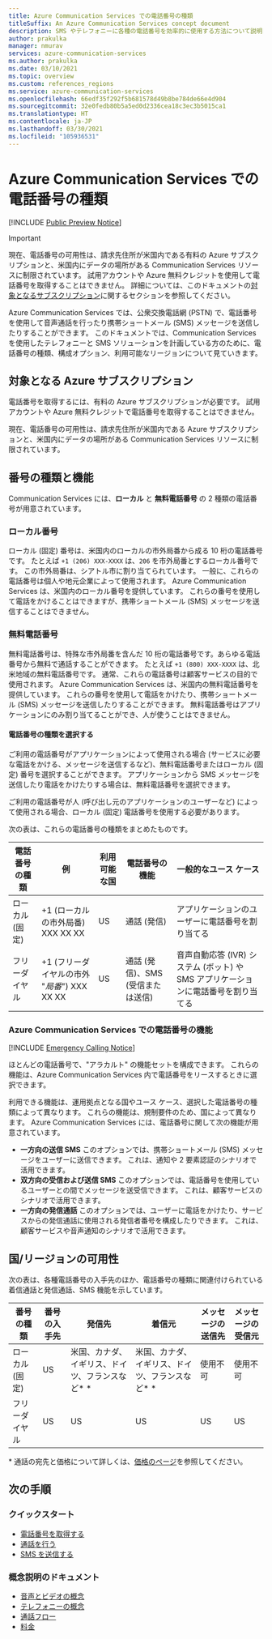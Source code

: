```yaml
---
title: Azure Communication Services での電話番号の種類
titleSuffix: An Azure Communication Services concept document
description: SMS やテレフォニーに各種の電話番号を効率的に使用する方法について説明します。
author: prakulka
manager: nmurav
services: azure-communication-services
ms.author: prakulka
ms.date: 03/10/2021
ms.topic: overview
ms.custom: references_regions
ms.service: azure-communication-services
ms.openlocfilehash: 66edf35f292f5b681578d49b8be784de66e4d904
ms.sourcegitcommit: 32e0fedb80b5a5ed0d2336cea18c3ec3b5015ca1
ms.translationtype: HT
ms.contentlocale: ja-JP
ms.lasthandoff: 03/30/2021
ms.locfileid: "105936531"
---
```

# <a name="phone-number-types-in-azure-communication-services"></a>Azure Communication Services での電話番号の種類

[!INCLUDE [Public Preview Notice](../../includes/public-preview-include-phone-numbers.md)]

> [!IMPORTANT]
> 現在、電話番号の可用性は、請求先住所が米国内である有料の Azure サブスクリプションと、米国内にデータの場所がある Communication Services リソースに制限されています。 試用アカウントや Azure 無料クレジットを使用して電話番号を取得することはできません。 詳細については、このドキュメントの[対象となるサブスクリプション](#azure-subscriptions-eligibility)に関するセクションを参照してください。


Azure Communication Services では、公衆交換電話網 (PSTN) で、電話番号を使用して音声通話を行ったり携帯ショートメール (SMS) メッセージを送信したりすることができます。 このドキュメントでは、Communication Services を使用したテレフォニーと SMS ソリューションを計画している方のために、電話番号の種類、構成オプション、利用可能なリージョンについて見ていきます。

## <a name="azure-subscriptions-eligibility"></a>対象となる Azure サブスクリプション

電話番号を取得するには、有料の Azure サブスクリプションが必要です。 試用アカウントや Azure 無料クレジットで電話番号を取得することはできません。

現在、電話番号の可用性は、請求先住所が米国内である Azure サブスクリプションと、米国内にデータの場所がある Communication Services リソースに制限されています。


## <a name="number-types-and-features"></a>番号の種類と機能
Communication Services には、**ローカル** と **無料電話番号** の 2 種類の電話番号が用意されています。

### <a name="local-numbers"></a>ローカル番号
ローカル (固定) 番号は、米国内のローカルの市外局番から成る 10 桁の電話番号です。 たとえば `+1 (206) XXX-XXXX` は、`206` を市外局番とするローカル番号です。 この市外局番は、シアトル市に割り当てられています。 一般に、これらの電話番号は個人や地元企業によって使用されます。 Azure Communication Services は、米国内のローカル番号を提供しています。 これらの番号を使用して電話をかけることはできますが、携帯ショートメール (SMS) メッセージを送信することはできません。

### <a name="toll-free-numbers"></a>無料電話番号
無料電話番号は、特殊な市外局番を含んだ 10 桁の電話番号です。あらゆる電話番号から無料で通話することができます。 たとえば `+1 (800) XXX-XXXX` は、北米地域の無料電話番号です。 通常、これらの電話番号は顧客サービスの目的で使用されます。 Azure Communication Services は、米国内の無料電話番号を提供しています。 これらの番号を使用して電話をかけたり、携帯ショートメール (SMS) メッセージを送信したりすることができます。 無料電話番号はアプリケーションにのみ割り当てることができ、人が使うことはできません。

#### <a name="choosing-a-phone-number-type"></a>電話番号の種類を選択する

ご利用の電話番号がアプリケーションによって使用される場合 (サービスに必要な電話をかける、メッセージを送信するなど)、無料電話番号またはローカル (固定) 番号を選択することができます。 アプリケーションから SMS メッセージを送信したり電話をかけたりする場合は、無料電話番号を選択できます。

ご利用の電話番号が人 (呼び出し元のアプリケーションのユーザーなど) によって使用される場合、ローカル (固定) 電話番号を使用する必要があります。

次の表は、これらの電話番号の種類をまとめたものです。

| 電話番号の種類 | 例                              | 利用可能な国    | 電話番号の機能 |一般的なユース ケース                                                                                                     |
| ----------------- | ------------------------------------ | ----------------------- | ------------------------|------------------------------------------------------------------------------------------------------------------- |
| ローカル (固定)        | +1 (ローカルの市外局番) XXX XX XX  | US                      | 通話 (発信) | アプリケーションのユーザーに電話番号を割り当てる  |
| フリーダイヤル         | +1 (フリーダイヤルの市外 "*局番*") XXX XX XX | US                      | 通話 (発信)、SMS (受信または送信)| 音声自動応答 (IVR) システム (ボット) や SMS アプリケーションに電話番号を割り当てる                                        |


### <a name="phone-number-capabilities-in-azure-communication-services"></a>Azure Communication Services での電話番号の機能

[!INCLUDE [Emergency Calling Notice](../../includes/emergency-calling-notice-include.md)]

ほとんどの電話番号で、"アラカルト" の機能セットを構成できます。 これらの機能は、Azure Communication Services 内で電話番号をリースするときに選択できます。

利用できる機能は、運用拠点となる国やユース ケース、選択した電話番号の種類によって異なります。 これらの機能は、規制要件のため、国によって異なります。 Azure Communication Services には、電話番号に関して次の機能が用意されています。

- **一方向の送信 SMS** このオプションでは、携帯ショートメール (SMS) メッセージをユーザーに送信できます。 これは、通知や 2 要素認証のシナリオで活用できます。
- **双方向の受信および送信 SMS** このオプションでは、電話番号を使用しているユーザーとの間でメッセージを送受信できます。 これは、顧客サービスのシナリオで活用できます。
- **一方向の発信通話** このオプションでは、ユーザーに電話をかけたり、サービスからの発信通話に使用される発信者番号を構成したりできます。 これは、顧客サービスや音声通知のシナリオで活用できます。

## <a name="countryregion-availability"></a>国/リージョンの可用性

次の表は、各種電話番号の入手先のほか、電話番号の種類に関連付けられている着信通話と発信通話、SMS 機能を示しています。

|番号の種類| 番号の入手先 | 発信先                                        | 着信元                                    |メッセージの送信先       | メッセージの受信元 |
|-----------| ------------------ | ---------------------------------------------------  |-------------------------------------------------------|-----------------------|--------|
| ローカル (固定)  | US                 | 米国、カナダ、イギリス、ドイツ、フランスなど* *| 米国、カナダ、イギリス、ドイツ、フランスなど* * |使用不可| 使用不可 |
| フリーダイヤル | US                 | US                                                   | US                                                    |US                | US |

\* 通話の宛先と価格について詳しくは、[価格のページ](../pricing.md)を参照してください。


## <a name="next-steps"></a>次の手順

### <a name="quickstarts"></a>クイックスタート

- [電話番号を取得する](../../quickstarts/telephony-sms/get-phone-number.md)
- [通話を行う](../../quickstarts/voice-video-calling/calling-client-samples.md)
- [SMS を送信する](../../quickstarts/telephony-sms/send.md)

### <a name="conceptual-documentation"></a>概念説明のドキュメント

- [音声とビデオの概念](../voice-video-calling/about-call-types.md)
- [テレフォニーの概念](./telephony-concept.md)
- [通話フロー](../call-flows.md)
- [料金](../pricing.md)
